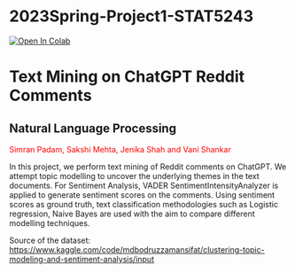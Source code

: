 # 2023Spring-Project1-STAT5243

[![Open In Colab](https://colab.research.google.com/assets/colab-badge.svg)](https://colab.research.google.com/drive/1980xUUHz9RSMT4Fs3MOjacyAAn_Bqupr?usp=sharing)

# Text Mining on ChatGPT Reddit Comments
        
## **Natural Language Processing**

<span style="color:red"> Simran Padam, Sakshi Mehta, Jenika Shah and Vani Shankar
     
In this project, we perform text mining of Reddit comments on ChatGPT. We attempt topic modelling to uncover the underlying themes in the text documents. For Sentiment Analysis, VADER SentimentIntensityAnalyzer is applied to generate sentiment scores on the comments. Using sentiment scores as ground truth, text classification methodologies such as Logistic regression, Naive Bayes are used with the aim to compare different modelling techniques.

Source of the dataset: https://www.kaggle.com/code/mdbodruzzamansifat/clustering-topic-modeling-and-sentiment-analysis/input



     
